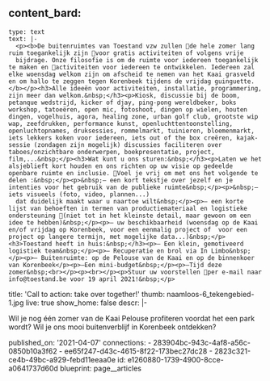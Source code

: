content_bard:
  -
    type: text
    text: |-
      <p><b>De buitenruimtes van Toestand vzw zullen de hele zomer lang ruim toegankelijk zijn voor gratis activiteiten of volgens vrije
      bijdrage. Onze filosofie is om de ruimte voor iedereen toegankelijk te maken en activiteiten voor iedereen te ontwikkelen. Iedereen zal elke woensdag welkom zijn om afscheid te nemen van het Kaai grasveld en om hallo te zeggen tegen Korenbeek tijdens de vrijdag guinguette.</b></p><h3>Alle ideeën voor activiteiten, installatie, programmering, zijn meer dan welkom.&nbsp;</h3><p>Kiosk, discussie bij de boom, petanque wedstrijd, kicker of djay, ping-pong wereldbeker, boks workshop, tatoeëren, open mic, fotoshoot, dingen op wielen, houten dingen, vogelhuis, agora, healing zone, urban golf club, grootste wip wap, zeefdrukken, performance kunst, openluchttentoonstelling, openluchtopnames, druksessies, rommelmarkt, tuinieren, bloemenmarkt, iets lekkers koken voor iedereen, iets out of the box creëren, kajak-sessie (zondagen zijn mogelijk) discussies faciliteren over taboes/onzichtbare onderwerpen, boekpresentatie, project, film,...&nbsp;</p><h3>Wat kunt u ons sturen:&nbsp;</h3><p>Laten we het alsjeblieft kort houden en ons richten op uw visie op gedeelde openbare ruimte en inclusie. Voel je vrij om met ons het volgende te delen :&nbsp;</p><p>&nbsp;— een kort tekstje over jezelf en je intenties voor het gebruik van de publieke ruimte&nbsp;</p><p>&nbsp;— iets visueels (foto, video, plannen...)
      dat duidelijk maakt waar u naartoe wilt&nbsp;</p><p>— een korte lijst van behoeften in termen van productiemateriaal en logistieke ondersteuning (niet tot in het kleinste detail, maar gewoon om een idee te hebben)&nbsp;</p><p>— uw beschikbaarheid (woensdag op de Kaai en/of vrijdag op Korenbeek, voor een eenmalig project of  voor een project op langere termijn, met mogelijke data...)&nbsp;</p><h3>Toestand heeft in huis:&nbsp;</h3><p>— Een klein, gemotiveerd logistiek team&nbsp;</p><p>— Recuperatie en brol via In Limbo&nbsp;</p><p>— Buitenruimte: op de Pelouse van de Kaai en op de binnenkoer van Korenbeek</p><p>—Een mini-budget&nbsp;</p><p>—Tijd deze zomer&nbsp;<br></p><p><br></p><p>Stuur uw voorstellen per e-mail naar info@toestand.be voor 19 april 2021!&nbsp;</p>
title: 'Call to action: take over together!'
thumb: naamloos-6_tekengebied-1.jpg
live: true
show_home: false
descr: |-
  <p>Wil je nog één zomer van de Kaai Pelouse profiteren voordat het een park wordt? Wil je ons mooi buitenverblijf in Korenbeek ontdekken?
  </p>
published_on: '2021-04-07'
connections:
  - 283904bc-943c-4af8-a56c-0850b10a3f62
  - ee65f247-d43c-4615-8f22-173bec27dc28
  - 2823c321-ce4b-49bc-a929-febd11eeaa0e
id: e1260880-1739-4900-8cce-a0641737d60d
blueprint: page__articles
